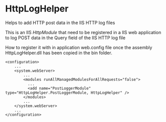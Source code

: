 # HttpLogHelper
Helps to add HTTP post data in the IIS HTTP log files

This is an IIS *HttpModule* that need to be registered in a IIS web application to log POST data in the Query field of the IIS HTTP log file

How to register it with in application web.config file once the assembly HttpLogHelper.dll has been copied in the bin folder.

    <configuration>
		...
	    <system.webServer>
			...
	        <modules runAllManagedModulesForAllRequests="false">
	          ...
			  <add name="PostLoggerModule" type="HttpLogHelper.PostLoggerModule, HttpLogHelper" />
	        </modules>
			...
	    </system.webServer>
		...
    </configuration>
